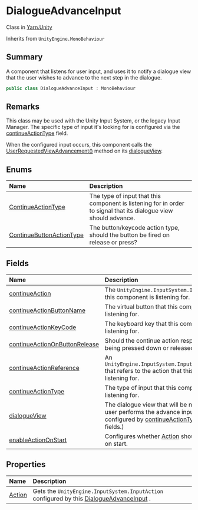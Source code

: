 # DialogueAdvanceInput

Class in [Yarn.Unity](/docs/api/csharp/yarn.unity.md)

Inherits from `UnityEngine.MonoBehaviour`

## Summary


A component that listens for user input, and uses it to notify a
dialogue view that the user wishes to advance to the next step in the
dialogue.


```csharp
public class DialogueAdvanceInput : MonoBehaviour
```

## Remarks

<p>This class may be used with the Unity Input System, or the legacy
Input Manager. The specific type of input it's looking for is configured
via the <a href="yarn.unity.dialogueadvanceinput.continueactiontype-2.md">continueActionType</a> field.</p> <p>When the configured input occurs, this component calls the <a href="yarn.unity.dialogueviewbase.userrequestedviewadvancement.md">UserRequestedViewAdvancement()</a> method on its
<a href="yarn.unity.dialogueadvanceinput.dialogueview.md">dialogueView</a>.
</p>

## Enums

|Name|Description|
|:---|:---|
|[ContinueActionType](/docs/api/csharp/yarn.unity.dialogueadvanceinput.continueactiontype-1.md)|The type of input that this component is listening for in order to signal that its dialogue view should advance.|
|[ContinueButtonActionType](/docs/api/csharp/yarn.unity.dialogueadvanceinput.continuebuttonactiontype.md)|The button/keycode action type, should the button be fired on release or press?|

## Fields

|Name|Description|
|:---|:---|
|[continueAction](/docs/api/csharp/yarn.unity.dialogueadvanceinput.continueaction.md)|The  <code>UnityEngine.InputSystem.InputAction</code>  that this component is listening for.|
|[continueActionButtonName](/docs/api/csharp/yarn.unity.dialogueadvanceinput.continueactionbuttonname.md)|The virtual button that this component is listening for.|
|[continueActionKeyCode](/docs/api/csharp/yarn.unity.dialogueadvanceinput.continueactionkeycode.md)|The keyboard key that this component is listening for.|
|[continueActionOnButtonRelease](/docs/api/csharp/yarn.unity.dialogueadvanceinput.continueactiononbuttonrelease.md)|Should the continue action respond to key being pressed down or released.|
|[continueActionReference](/docs/api/csharp/yarn.unity.dialogueadvanceinput.continueactionreference.md)|An  <code>UnityEngine.InputSystem.InputActionReference</code>  that refers to the action that this component is listening for.|
|[continueActionType](/docs/api/csharp/yarn.unity.dialogueadvanceinput.continueactiontype-2.md)|The type of input that this component is listening for.|
|[dialogueView](/docs/api/csharp/yarn.unity.dialogueadvanceinput.dialogueview.md)|The dialogue view that will be notified when the user performs the advance input (as configured by  <a href="yarn.unity.dialogueadvanceinput.continueactiontype-2.md">continueActionType</a>  and related fields.)|
|[enableActionOnStart](/docs/api/csharp/yarn.unity.dialogueadvanceinput.enableactiononstart.md)|Configures whether  <a href="yarn.unity.dialogueadvanceinput.action.md">Action</a>  should be enabled on start.|

## Properties

|Name|Description|
|:---|:---|
|[Action](/docs/api/csharp/yarn.unity.dialogueadvanceinput.action.md)|Gets the  <code>UnityEngine.InputSystem.InputAction</code>  configured by this  <a href="yarn.unity.dialogueadvanceinput.md">DialogueAdvanceInput</a> .|

